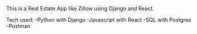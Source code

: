 This is a Real Estate App like Zillow using Django and React.


Tech used:
-Python with Django
-Javascript with React
-SQL with Postgres
-Postman